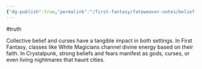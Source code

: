 ```yaml
---
{"dg-publish":true,"permalink":"/first-fantasy/fateweaver-notes/belief-shapes-reality/","noteIcon":"","created":"2025-01-20T23:46:45.558+09:00","updated":"2025-01-23T23:28:45.992+09:00"}
---
```


#truth

Collective belief and curses have a tangible impact in both settings. In First Fantasy, classes like White Magicians channel divine energy based on their faith. In Crystalpunk, strong beliefs and fears manifest as gods, curses, or even living nightmares that haunt cities.